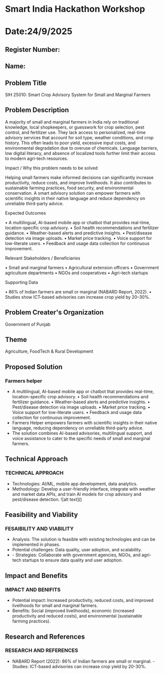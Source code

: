 # Smart India Hackathon Workshop
# Date:24/9/2025
## Register Number:
## Name:
## Problem Title
SIH 25010: Smart Crop Advisory System for Small and Marginal Farmers
## Problem Description
A majority of small and marginal farmers in India rely on traditional knowledge, local shopkeepers, or guesswork for crop selection, pest control, and fertilizer use. They lack access to personalized, real-time advisory services that account for soil type, weather conditions, and crop history. This often leads to poor yield, excessive input costs, and environmental degradation due to overuse of chemicals. Language barriers, low digital literacy, and absence of localized tools further limit their access to modern agri-tech resources.

Impact / Why this problem needs to be solved

Helping small farmers make informed decisions can significantly increase productivity, reduce costs, and improve livelihoods. It also contributes to sustainable farming practices, food security, and environmental conservation. A smart advisory solution can empower farmers with scientific insights in their native language and reduce dependency on unreliable third-party advice.

Expected Outcomes

• A multilingual, AI-based mobile app or chatbot that provides real-time, location-specific crop advisory.
• Soil health recommendations and fertilizer guidance.
• Weather-based alerts and predictive insights.
• Pest/disease detection via image uploads.
• Market price tracking.
• Voice support for low-literate users.
• Feedback and usage data collection for continuous improvement.

Relevant Stakeholders / Beneficiaries

• Small and marginal farmers
• Agricultural extension officers
• Government agriculture departments
• NGOs and cooperatives
• Agri-tech startups

Supporting Data

• 86% of Indian farmers are small or marginal (NABARD Report, 2022).
• Studies show ICT-based advisories can increase crop yield by 20–30%.

## Problem Creater's Organization
Government of Punjab

## Theme
Agriculture, FoodTech & Rural Development

## Proposed Solution
<h3>Farmers helper</h3>
<ul><li>A multilingual, AI-based mobile app or chatbot that provides real-time, location-specific crop advisory.
• Soil health recommendations and fertilizer guidance.
• Weather-based alerts and predictive insights.
• Pest/disease detection via image uploads.
• Market price tracking.
• Voice support for low-literate users.
• Feedback and usage data collection for continuous improvement.
</li>
<li>Farmers Helper empowers farmers with scientific insights in their native language, reducing dependency on unreliable third-party advice.
</li>
<li>The solution combines AI-based advisories, multilingual support, and voice assistance to cater to the specific needs of small and marginal farmers.
</li></ul>

## Technical Approach
<h3>TECHNICAL APPROACH</h3>
<ul><li>Technologies: AI/ML, mobile app development, data analytics.

</li>
<li>Methodology: Develop a user-friendly interface, integrate with weather and market data APIs, and train AI models for crop advisory and pest/disease detection.
 <b></b>![alt text](<Screenshot 2025-09-29 211335.png>)</li></ul>

## Feasibility and Viability
<h3>FESAIBILITY AND VIABILITY</h3>
<ul><li> Analysis: The solution is feasible with existing technologies and can be implemented in phases.
</li>
<li>Potential challenges: Data quality, user adoption, and scalability.


</li>
<li>
- Strategies: Collaborate with government agencies, NGOs, and agri-tech startups to ensure data quality and user adoption.

</li></ul>

## Impact and Benefits
<h3>IMPACT AND BENIFITS </h3>
<ul><li>Potential impact: Increased productivity, reduced costs, and improved livelihoods for small and marginal farmers.
</li>
<li>Benefits: Social (improved livelihoods), economic (increased productivity and reduced costs), and environmental (sustainable farming practices).

</li></ul>

## Research and References
<h3>RESEARCH AND REFERENCES</h3>
<ul><li>NABARD Report (2022): 86% of Indian farmers are small or marginal.
- Studies: ICT-based advisories can increase crop yield by 20-30%.

</li></ul>
